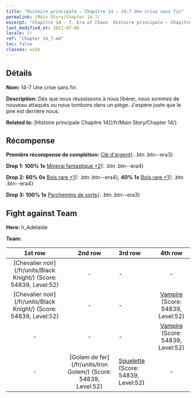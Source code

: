 ```yaml
---
title: "Histoire principale - Chapitre 14 - 14-7 Une crise sans fin"
permalink: /Main Story/Chapter 14_7/
excerpt: "Chapitre 14 - 7. Era of Chaos  Histoire principale - Chapitre 14_7. 14-7 Une crise sans fin"
last_modified_at: 2021-07-06
locale: fr
ref: "Chapter 14_7.md"
toc: false
classes: wide
---
```


## Détails

 **Nom:** 14-7 Une crise sans fin

 **Description:** Dès que nous réussissons à nous libérer, nous sommes de nouveau attaqués ou nous tombons dans un piège. J'espère juste que le pire est derrière nous.

 **Related to:** [Histoire principale Chapitre 14](/fr/Main Story/Chapter 14/)

## Récompense

 **Première récompense de complétion:** [Clé d'argent](/ItemsFR/con_693/){: .btn .btn--era3}

 **Drop 1:** **100% 1x** [Minerai fantastique +2](/ItemsFR/mat_47/){: .btn .btn--era4}

 **Drop 2:** **60% 0x** [Bois rare +1](/ItemsFR/mat_41/){: .btn .btn--era4}, **40% 1x** [Bois rare +1](/ItemsFR/mat_41/){: .btn .btn--era4}

 **Drop 3:** **100% 1x** [Parchemins de sorts](/ItemsFR/con_694/){: .btn .btn--era3}


## Fight against Team
 **Hero:** h_Adelaide

 **Team:**


  | 1st row | 2nd row | 3rd row | 4th row |
  |:----:|:----:|:----|:----:|
  | [Chevalier noir](/fr/units/Black Knight/) (Score: 54839, Level:52)  | - | - | - |
  | [Chevalier noir](/fr/units/Black Knight/) (Score: 54839, Level:52)  | - | - | [Vampire](/fr/units/Vampire/) (Score: 54839, Level:52)  |
  | - | - | - | [Vampire](/fr/units/Vampire/) (Score: 54839, Level:52)  |
  | - | [Golem de fer](/fr/units/Iron Golem/) (Score: 54839, Level:52)  | [Squelette](/fr/units/Skeleton/) (Score: 54839, Level:52)  | - |


